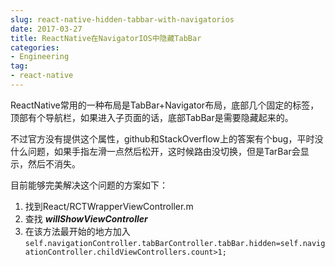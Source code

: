 ```yaml
---
slug: react-native-hidden-tabbar-with-navigatorios
date: 2017-03-27
title: ReactNative在NavigatorIOS中隐藏TabBar
categories:
- Engineering
tag:
- react-native
---
```

ReactNative常用的一种布局是TabBar+Navigator布局，底部几个固定的标签，顶部有个导航栏，如果进入子页面的话，底部TabBar是需要隐藏起来的。

不过官方没有提供这个属性，github和StackOverflow上的答案有个bug，平时没什么问题，如果手指左滑一点然后松开，这时候路由没切换，但是TarBar会显示，然后不消失。

目前能够完美解决这个问题的方案如下：
1. 找到React/RCTWrapperViewController.m
2. 查找 ***willShowViewController***
3. 在该方法最开始的地方加入`self.navigationController.tabBarController.tabBar.hidden=self.navigationController.childViewControllers.count>1;`
